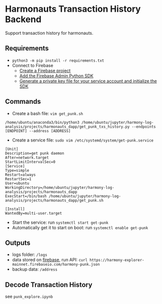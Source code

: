 # Harmonauts Transaction History Backend
Support transaction history for harmonauts.

## Requirements
- `python3 -m pip install -r requirements.txt`
- Connect to Firebase
	- [Create a Firebase project](https://console.firebase.google.com/u/0/)
	- [Add the Firebase Admin Python SDK](https://firebase.google.com/docs/admin/setup#add-sdk)
	- [Generate a private key file for your service account and initialize the SDK](https://firebase.google.com/docs/admin/setup#initialize-sdk)
    
## Commands
- Create a bash file: `vim get_punk.sh`	
```
/home/ubuntu/anaconda3/bin/python3 /home/ubuntu/jupyter/harmony-log-analysis/projects/harmonauts_dapp/get_punk_txs_history.py --endpoints [ENDPOINT] --address [ADDRESS]
```
- Create a service file: `sudo vim /etc/systemd/system/get-punk.service`
```
[Unit]
Description=get punk daemon
After=network.target
StartLimitIntervalSec=0
[Service]
Type=simple
Restart=always
RestartSec=1
User=ubuntu
WorkingDirectory=/home/ubuntu/jupyter/harmony-log-analysis/projects/harmonauts_dapp
ExecStart=/bin/bash /home/ubuntu/jupyter/harmony-log-analysis/projects/harmonauts_dapp/get_punk.sh

[Install]
WantedBy=multi-user.target
```
- Start the service: run `systemctl start get-punk`
- Automatically get it to start on boot: run `systemctl enable get-punk`

## Outputs
- logs folder: `/logs`
- data stored on [firebase](https://console.firebase.google.com/u/0/project/harmony-explorer-mainnet/database/harmony-explorer-mainnet/data/harmony-punk), run API: `curl https://harmony-explorer-mainnet.firebaseio.com/harmony-punk.json`
- backup data: `/address`

## Decode Transaction History
see `punk_explore.ipynb`
